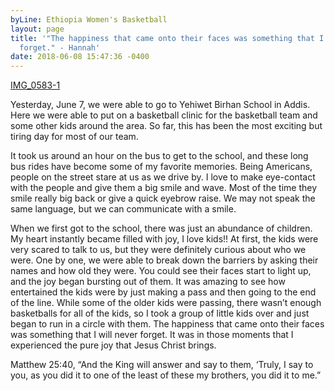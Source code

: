 ```yaml
---
byLine: Ethiopia Women's Basketball
layout: page
title: '"The happiness that came onto their faces was something that I will never
  forget." - Hannah'
date: 2018-06-08 15:47:36 -0400
---
```

[IMG_0583-1](/uploads/2018/06/08/IMG_0583-1 "IMG_0583-1")

Yesterday, June 7, we were able to go to Yehiwet Birhan School in Addis. Here we were able to put on a basketball clinic for the basketball team and some other kids around the area. So far, this has been the most exciting but tiring day for most of our team. 

It took us around an hour on the bus to get to the school, and these long bus rides have become some of my favorite memories. Being Americans, people on the street stare at us as we drive by. I love to make eye-contact with the people and give them a big smile and wave. Most of the time they smile really big back or give a quick eyebrow raise. We may not speak the same language, but we can communicate with a smile. 

When we first got to the school, there was just an abundance of children. My heart instantly became filled with joy, I love kids!! At first, the kids were very scared to talk to us, but they were definitely curious about who we were. One by one, we were able to break down the barriers by asking their names and how old they were. You could see their faces start to light up, and the joy began bursting out of them. It was amazing to see how entertained the kids were by just making a pass and then going to the end of the line. While some of the older kids were passing, there wasn’t enough basketballs for all of the kids, so I took a group of little kids over and just began to run in a circle with them. The happiness that came onto their faces was something that I will never forget. It was in those moments that I experienced the pure joy that Jesus Christ brings. 

Matthew 25:40, “And the King will answer and say to them, ‘Truly, I say to you, as you did it to one of the least of these my brothers, you did it to me.”